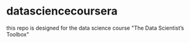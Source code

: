 # datasciencecoursera
this repo is designed for the data science course "The Data Scientist’s Toolbox"
